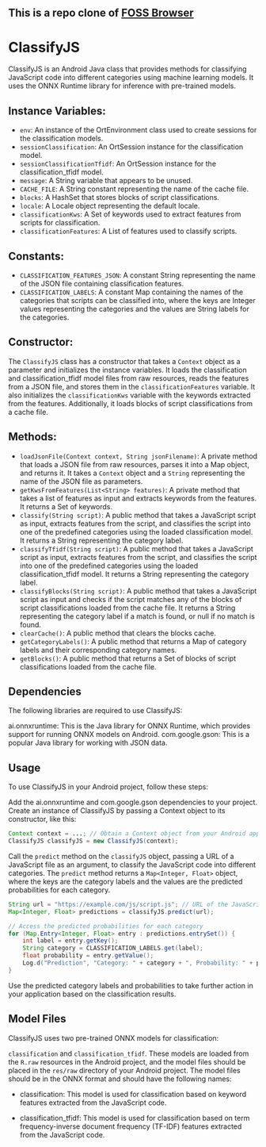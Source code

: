 ## This is a repo clone of [FOSS Browser](https://github.com/scoute-dich/browser/)
 
# ClassifyJS

ClassifyJS is an Android Java class that provides methods for classifying JavaScript code into different categories using machine learning models. It uses the ONNX Runtime library for inference with pre-trained models.

## Instance Variables:
- `env`: An instance of the OrtEnvironment class used to create sessions for the classification models.
- `sessionClassification`: An OrtSession instance for the classification model.
- `sessionClassificationTfidf`: An OrtSession instance for the classification_tfidf model.
- `message`: A String variable that appears to be unused.
- `CACHE_FILE`: A String constant representing the name of the cache file.
- `blocks`: A HashSet that stores blocks of script classifications.
- `locale`: A Locale object representing the default locale.
- `classificationKws`: A Set of keywords used to extract features from scripts for classification.
- `classificationFeatures`: A List of features used to classify scripts.

## Constants:
- `CLASSIFICATION_FEATURES_JSON`: A constant String representing the name of the JSON file containing classification features.
- `CLASSIFICATION_LABELS`: A constant Map containing the names of the categories that scripts can be classified into, where the keys are Integer values representing the categories and the values are String labels for the categories.

## Constructor:
The `ClassifyJS` class has a constructor that takes a `Context` object as a parameter and initializes the instance variables. It loads the classification and classification_tfidf model files from raw resources, reads the features from a JSON file, and stores them in the `classificationFeatures` variable. It also initializes the `classificationKws` variable with the keywords extracted from the features. Additionally, it loads blocks of script classifications from a cache file.

## Methods:
- `loadJsonFile(Context context, String jsonFilename)`: A private method that loads a JSON file from raw resources, parses it into a Map object, and returns it. It takes a `Context` object and a `String` representing the name of the JSON file as parameters.
- `getKwsFromFeatures(List<String> features)`: A private method that takes a list of features as input and extracts keywords from the features. It returns a Set of keywords.
- `classify(String script)`: A public method that takes a JavaScript script as input, extracts features from the script, and classifies the script into one of the predefined categories using the loaded classification model. It returns a String representing the category label.
- `classifyTfidf(String script)`: A public method that takes a JavaScript script as input, extracts features from the script, and classifies the script into one of the predefined categories using the loaded classification_tfidf model. It returns a String representing the category label.
- `classifyBlocks(String script)`: A public method that takes a JavaScript script as input and checks if the script matches any of the blocks of script classifications loaded from the cache file. It returns a String representing the category label if a match is found, or null if no match is found.
- `clearCache()`: A public method that clears the blocks cache.
- `getCategoryLabels()`: A public method that returns a Map of category labels and their corresponding category names.
- `getBlocks()`: A public method that returns a Set of blocks of script classifications loaded from the cache file.

## Dependencies

The following libraries are required to use ClassifyJS:

ai.onnxruntime: This is the Java library for ONNX Runtime, which provides support for running ONNX models on Android.
com.google.gson: This is a popular Java library for working with JSON data.

## Usage

To use ClassifyJS in your Android project, follow these steps:

Add the ai.onnxruntime and com.google.gson dependencies to your project.
Create an instance of ClassifyJS by passing a Context object to its constructor, like this:
```java
Context context = ...; // Obtain a Context object from your Android application
ClassifyJS classifyJS = new ClassifyJS(context);
```

Call the `predict` method on the `classifyJS` object, passing a URL of a JavaScript file as an argument, to classify the JavaScript code into different categories. The `predict` method returns a `Map<Integer, Float>` object, where the keys are the category labels and the values are the predicted probabilities for each category.


```java
String url = "https://example.com/js/script.js"; // URL of the JavaScript file to be classified
Map<Integer, Float> predictions = classifyJS.predict(url);

// Access the predicted probabilities for each category
for (Map.Entry<Integer, Float> entry : predictions.entrySet()) {
    int label = entry.getKey();
    String category = CLASSIFICATION_LABELS.get(label);
    float probability = entry.getValue();
    Log.d("Prediction", "Category: " + category + ", Probability: " + probability);
}
```
Use the predicted category labels and probabilities to take further action in your application based on the classification results.

## Model Files

ClassifyJS uses two pre-trained ONNX models for classification: 

`classification` and `classification_tfidf`. These models are loaded from the `R.raw` resources in the Android project, and the model files should be placed in the `res/raw` directory of your Android project. The model files should be in the ONNX format and should have the following names:

* classification: This model is used for classification based on keyword features extracted from the JavaScript code.

* classification_tfidf: This model is used for classification based on term frequency-inverse document frequency (TF-IDF) features extracted from the JavaScript code.

